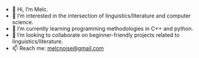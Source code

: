 - 👋 Hi, I’m Melc.
- 👀 I’m interested in the intersection of linguistics/literature and computer science.
- 🌱 I’m currently learning programming methodologies in C++ and python.
- 💞️ I’m looking to collaborate on beginner-friendly projects related to linguistics/literature.
- 📫 Reach me: melcnoise@gmail.com
